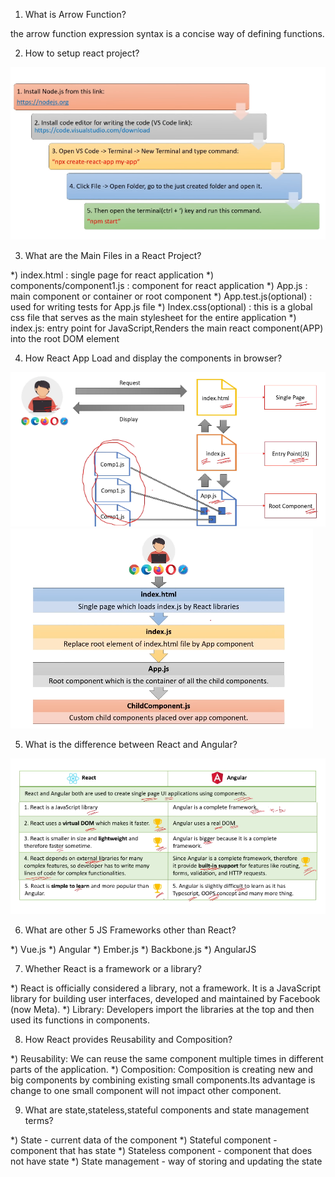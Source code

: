 1) What is Arrow Function?

the arrow function expression syntax is a concise way of defining functions.

2) How to setup react project?

![alt text](image.png)

3) What are the Main Files in a React Project?

*) index.html : single page for react application
*) components/component1.js : component for react application
*) App.js : main component or container or root component
*) App.test.js(optional) : used for writing tests for App.js file
*) Index.css(optional) : this is a global css file that serves as the main stylesheet for the entire application
*) index.js: entry point for JavaScript,Renders the main react component(APP) into the root DOM element

4) How React App Load and display the components in browser?

![alt text](image-1.png)
![alt text](image-2.png)

5) What is the difference between React and Angular?

![alt text](image-3.png)

6) What are other 5 JS Frameworks other than React?

*) Vue.js
*) Angular
*) Ember.js
*) Backbone.js
*) AngularJS

7) Whether React is a framework or a library?

*) React is officially considered a library, not a framework. It is a JavaScript library for building user interfaces, developed and maintained by Facebook (now Meta).
*) Library: Developers import the libraries at the top and then used its functions in components.

8) How React provides Reusability and Composition?

*) Reusability: We can reuse the same component multiple times in different parts of the application.
*) Composition: Composition is creating new and big components by combining existing small components.Its advantage is change to one small component will not impact other component.

9) What are state,stateless,stateful components and state management terms?

*) State - current data of the component
*) Stateful component - component that has state
*) Stateless component - component that does not have state
*) State management - way of storing and updating the state
